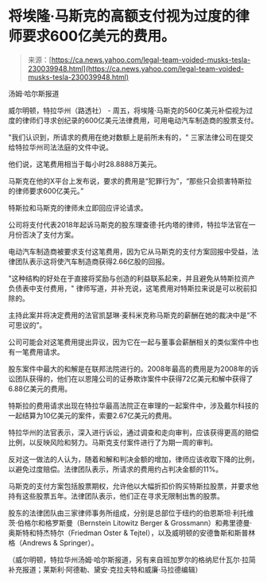 <!--yml

类别：未分类

日期：2024年05月27日14:31:32

-->

# 将埃隆·马斯克的高额支付视为过度的律师要求600亿美元的费用。

> 来源：[https://ca.news.yahoo.com/legal-team-voided-musks-tesla-230039948.html](https://ca.news.yahoo.com/legal-team-voided-musks-tesla-230039948.html)

汤姆·哈尔斯报道

威尔明顿，特拉华州（路透社） - 周五，将埃隆·马斯克的560亿美元补偿视为过度的律师们寻求创纪录的600亿美元法律费用，可用电动汽车制造商的股票支付。

"我们认识到，所请求的费用在绝对数额上是前所未有的，" 三家法律公司在提交给特拉华州司法法庭的文件中说。

他们说，这笔费用相当于每小时28.8888万美元。

马斯克在他的X平台上发布说，要求的费用是“犯罪行为”，“那些只会损害特斯拉的律师要求600亿美元。”

特斯拉和马斯克的律师未立即回应评论请求。

公司将支付代表2018年起诉马斯克的股东理查德·托内塔的律师，特拉华法官在一月份否决了支付方案。

电动汽车制造商被要求支付这笔费用，因为它从马斯克的支付方案回报中受益，法律团队表示这将使汽车制造商获得2.66亿股的回报。

"这种结构的好处在于直接将奖励与创造的利益联系起来，并且避免从特斯拉资产负债表中支付费用，" 律师写道，并补充说，这笔费用对特斯拉来说是可以税前扣除的。

主持此案并将决定费用的法官凯瑟琳·麦科米克称马斯克的薪酬在她的裁决中是“不可思议的”。

公司可能会对这笔费用提出异议，因为它在一起与董事会薪酬相关的类似案件中也有一笔费用请求。

股东案件中最大的和解是在联邦法院进行的。2008年最高的费用是为2008年的诉讼团队获得的，他们在以恩隆公司的证券欺诈案件中获得72亿美元和解中获得了6.88亿美元的费用。

特斯拉的费用请求出现在特拉华最高法院正在审理的一起案件中，涉及戴尔科技的一起结算为10亿美元的案件，索要2.67亿美元的费用。

特拉华州的法官表示，深入进行诉讼，通过调查和走向审判，应该获得更高的赔偿比例，以反映风险和努力。马斯克支付案件进行了为期一周的审判。

反对这一做法的人认为，随着和解和判决金额的增加，律师应该收取下降的比例，以避免过度赔偿。法律团队表示，所请求的费用约占判决金额的11%。

马斯克的支付方案包括股票期权，允许他以大幅折扣价购买特斯拉股票，并要求他持有这些股票五年。法律团队表示，他们正在寻求无限制出售的股票。

股东的法律团队由三家律师事务所组成，分别是总部位于纽约的伯恩斯坦·利托维茨·伯格尔和格罗斯曼（Bernstein Litowitz Berger & Grossmann）和弗里德曼·奥斯特和特杰特尔（Friedman Oster & Tejtel），以及威明顿的安德鲁斯和斯普林格（Andrews & Springer）。

（威尔明顿，特拉华州汤姆·哈尔斯报道，另有来自班加罗尔的格纳尼什瓦尔·拉简补充报道；莱斯利·阿德勒、黛安·克拉夫特和威廉·马拉德编辑）
